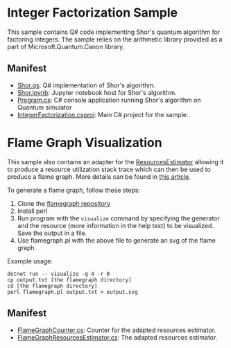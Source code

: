﻿# Integer Factorization Sample #

This sample contains Q# code implementing Shor's quantum algorithm for
factoring integers. The sample relies on the arithmetic library provided as
a part of Microsoft.Quantum.Canon library.

## Manifest ##

- [Shor.qs](./Shor.qs): Q# implementation of Shor's algorithm.
- [Shor.ipynb](./Shor.ipynb): Jupyter notebook host for Shor's algorithm.
- [Program.cs](./Program.cs): C# console application running Shor's algorithm
  on Quantum simulator
- [IntegerFactorization.csproj](./IntegerFactorization.csproj): Main C# project for the sample.

# Flame Graph Visualization #

This sample also contains an adapter for the [ResourcesEstimator](https://github.com/microsoft/qsharp-runtime/tree/974a385cc57c2b663e8134c1f3170f9cb8ae5fb1/src/Simulation/Simulators/ResourcesEstimator) allowing it to produce a resource utilization stack trace which can then be used to produce a flame graph. More details can be found in [this article](https://aman3014.medium.com/flame-graphs-for-q-f4f9bb076d88).

To generate a flame graph, follow these steps:

1. Clone the [flamegraph repository](https://github.com/brendangregg/FlameGraph)
2. Install perl
3. Run program with the `visualize` command by specifying the generator and the resource (more information in the help text) to be visualized. Save the output in a file.
4. Use flamegraph.pl with the above file to generate an svg of the flame graph.

Example usage:
```
dotnet run -- visualize -g 4 -r 0
cp output.txt [the flamegraph directory]
cd [the flamegraph directory]
perl flamegraph.pl output.txt > output.svg
```

## Manifest ##

- [FlameGraphCounter.cs](./FlameGraphCounter.cs): Counter for the adapted resources estimator.
- [FlameGraphResourcesEstimator.cs](./FlameGraphResourcesEstimator.cs): The adapted resources estimator.
